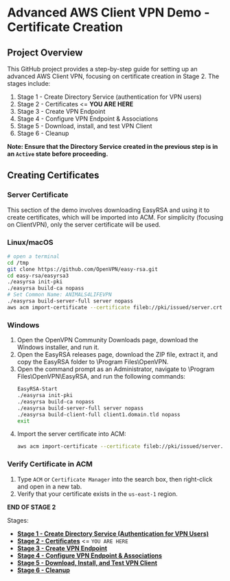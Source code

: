 # Advanced AWS Client VPN Demo - Certificate Creation

## Project Overview

This GitHub project provides a step-by-step guide for setting up an advanced AWS Client VPN, focusing on certificate creation in Stage 2. The stages include:

1. Stage 1 - Create Directory Service (authentication for VPN users)
2. Stage 2 - Certificates <= **YOU ARE HERE**
3. Stage 3 - Create VPN Endpoint
4. Stage 4 - Configure VPN Endpoint & Associations
5. Stage 5 - Download, install, and test VPN Client
6. Stage 6 - Cleanup

**Note: Ensure that the Directory Service created in the previous step is in an `Active` state before proceeding.**

## Creating Certificates

### Server Certificate

This section of the demo involves downloading EasyRSA and using it to create certificates, which will be imported into ACM. For simplicity (focusing on ClientVPN), only the server certificate will be used.

### Linux/macOS

```bash
# open a terminal
cd /tmp 
git clone https://github.com/OpenVPN/easy-rsa.git
cd easy-rsa/easyrsa3
./easyrsa init-pki
./easyrsa build-ca nopass
# Set Common Name: ANIMALS4LIFEVPN
./easyrsa build-server-full server nopass
aws acm import-certificate --certificate fileb://pki/issued/server.crt --private-key fileb://pki/private/server.key --certificate-chain fileb://pki/ca.crt --profile iamadmin-general
```

### Windows

1. Open the OpenVPN Community Downloads page, download the Windows installer, and run it.
2. Open the EasyRSA releases page, download the ZIP file, extract it, and copy the EasyRSA folder to \Program Files\OpenVPN.
3. Open the command prompt as an Administrator, navigate to \Program Files\OpenVPN\EasyRSA, and run the following commands:
   ```bash
   EasyRSA-Start
   ./easyrsa init-pki
   ./easyrsa build-ca nopass
   ./easyrsa build-server-full server nopass
   ./easyrsa build-client-full client1.domain.tld nopass
   exit
   ```
4. Import the server certificate into ACM:
   ```bash
   aws acm import-certificate --certificate fileb://pki/issued/server.crt --private-key fileb://pki/private/server.key --certificate-chain fileb://pki/ca.crt
   ```

### Verify Certificate in ACM

1. Type `ACM` or `Certificate Manager` into the search box, then right-click and open in a new tab.
2. Verify that your certificate exists in the `us-east-1` region.

**END OF STAGE 2**

Stages:

- [**Stage 1 - Create Directory Service (Authentication for VPN Users)**](https://github.com/Gbengard/aws-client-vpn/blob/main/stage1.md)
- [**Stage 2 - Certificates**](https://github.com/Gbengard/aws-client-vpn/blob/main/stage2.md) <= `YOU ARE HERE`
- [**Stage 3 - Create VPN Endpoint**](https://github.com/Gbengard/aws-client-vpn/blob/main/stage3.md)
- [**Stage 4 - Configure VPN Endpoint & Associations**](https://github.com/Gbengard/aws-client-vpn/blob/main/stage4.md)
- [**Stage 5 - Download, Install, and Test VPN Client**](https://github.com/Gbengard/aws-client-vpn/blob/main/stage5.md)
- [**Stage 6 - Cleanup**](https://github.com/Gbengard/aws-client-vpn/blob/main/stage6.md)
